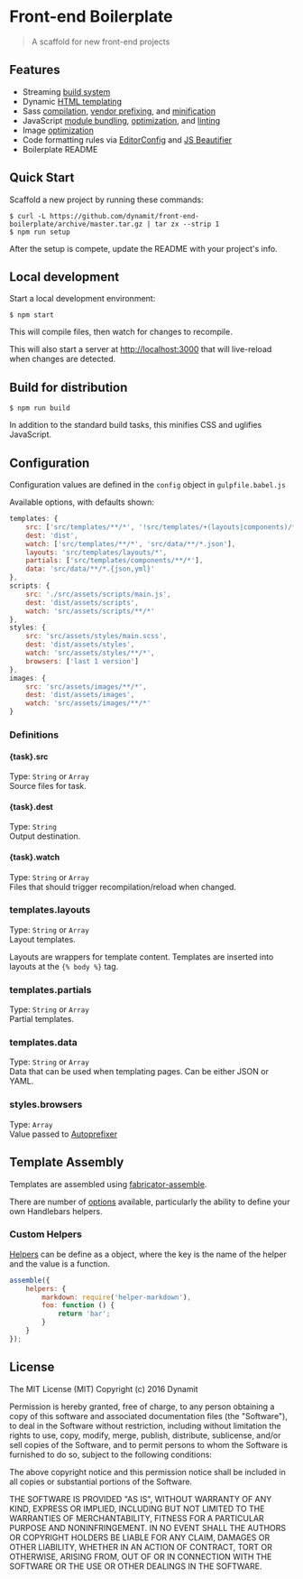 # Front-end Boilerplate

> A scaffold for new front-end projects

## Features

- Streaming [build system](http://gulpjs.com/)
- Dynamic [HTML templating](https://github.com/fbrctr/fabricator-assemble)
- Sass [compilation](https://github.com/sass/node-sass), [vendor prefixing](https://github.com/postcss/autoprefixer), and [minification](https://github.com/ben-eb/cssnano)
- JavaScript [module bundling](https://github.com/webpack/webpack), [optimization](https://github.com/mishoo/UglifyJS2), and [linting](http://eslint.org/)
- Image [optimization](https://github.com/imagemin/imagemin)
- Code formatting rules via [EditorConfig](http://editorconfig.org/) and [JS Beautifier](https://github.com/beautify-web/js-beautify)
- Boilerplate README

## Quick Start

Scaffold a new project by running these commands:

```
$ curl -L https://github.com/dynamit/front-end-boilerplate/archive/master.tar.gz | tar zx --strip 1
$ npm run setup
```

After the setup is compete, update the README with your project's info.


## Local development

Start a local development environment:

```
$ npm start
```

This will compile files, then watch for changes to recompile.

This will also start a server at [http://localhost:3000](http://localhost:3000) that will live-reload when changes are detected.

## Build for distribution

```
$ npm run build
```

In addition to the standard build tasks, this minifies CSS and uglifies JavaScript.

## Configuration

Configuration values are defined in the `config` object in `gulpfile.babel.js`

Available options, with defaults shown:

```javascript
templates: {
	src: ['src/templates/**/*', '!src/templates/+(layouts|components)/**'],
	dest: 'dist',
	watch: ['src/templates/**/*', 'src/data/**/*.json'],
	layouts: 'src/templates/layouts/*',
	partials: ['src/templates/components/**/*'],
	data: 'src/data/**/*.{json,yml}'
},
scripts: {
	src: './src/assets/scripts/main.js',
	dest: 'dist/assets/scripts',
	watch: 'src/assets/scripts/**/*'
},
styles: {
	src: 'src/assets/styles/main.scss',
	dest: 'dist/assets/styles',
	watch: 'src/assets/styles/**/*',
	browsers: ['last 1 version']
},
images: {
	src: 'src/assets/images/**/*',
	dest: 'dist/assets/images',
	watch: 'src/assets/images/**/*'
}
```

### Definitions

#### {task}.src 
 
Type: `String` or `Array`  
Source files for task.

#### {task}.dest

Type: `String`  
Output destination.

#### {task}.watch

Type: `String` or `Array`  
Files that should trigger recompilation/reload when changed.

### templates.layouts

Type: `String` or `Array`  
Layout templates.

Layouts are wrappers for template content. Templates are inserted into layouts at the `{% body %}` tag.

### templates.partials

Type: `String` or `Array`  
Partial templates.

### templates.data

Type: `String` or `Array`  
Data that can be used when templating pages. Can be either JSON or YAML.

### styles.browsers

Type: `Array`  
Value passed to [Autoprefixer](https://github.com/postcss/autoprefixer#browsers)

## Template Assembly

Templates are assembled using [fabricator-assemble](https://github.com/fbrctr/fabricator-assemble).

There are number of [options](https://github.com/fbrctr/fabricator-assemble#options) available, particularly the ability to define your own Handlebars helpers.

### Custom Helpers

[Helpers](http://jaskokoyn.com/2013/08/08/custom-helpers-handlebars-js-tutorial/) can be define as a object, where the key is the name of the helper and the value is a function.

```javascript
assemble({
	helpers: {
	    markdown: require('helper-markdown'),
	    foo: function () {
	        return 'bar';
	    }
	}
});
```

## License

The MIT License (MIT)
Copyright (c) 2016 Dynamit

Permission is hereby granted, free of charge, to any person obtaining a copy of this software and associated documentation files (the "Software"), to deal in the Software without restriction, including without limitation the rights to use, copy, modify, merge, publish, distribute, sublicense, and/or sell copies of the Software, and to permit persons to whom the Software is furnished to do so, subject to the following conditions:

The above copyright notice and this permission notice shall be included in all copies or substantial portions of the Software.

THE SOFTWARE IS PROVIDED "AS IS", WITHOUT WARRANTY OF ANY KIND, EXPRESS OR IMPLIED, INCLUDING BUT NOT LIMITED TO THE WARRANTIES OF MERCHANTABILITY, FITNESS FOR A PARTICULAR PURPOSE AND NONINFRINGEMENT. IN NO EVENT SHALL THE AUTHORS OR COPYRIGHT HOLDERS BE LIABLE FOR ANY CLAIM, DAMAGES OR OTHER LIABILITY, WHETHER IN AN ACTION OF CONTRACT, TORT OR OTHERWISE, ARISING FROM, OUT OF OR IN CONNECTION WITH THE SOFTWARE OR THE USE OR OTHER DEALINGS IN THE SOFTWARE.
